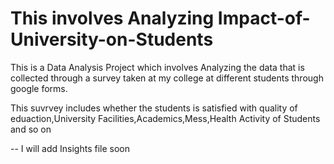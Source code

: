 # This involves Analyzing Impact-of-University-on-Students

This is a Data Analysis Project which involves Analyzing the data that is collected through a survey taken at my college at different students through google forms.

This suvrvey includes whether the students is satisfied with quality of eduaction,University Facilities,Academics,Mess,Health Activity of Students and so on

-- I will add Insights file soon
